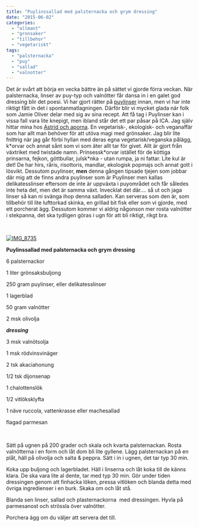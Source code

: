 ```yaml
---
title: "Puylinssallad med palsternacka och grym dressing"
date: "2015-06-02"
categories: 
  - "allmant"
  - "gronsaker"
  - "tillbehor"
  - "vegetariskt"
tags: 
  - "palsternacka"
  - "puy"
  - "sallad"
  - "valnotter"
---
```


Det är svårt att börja en vecka bättre än på sättet vi gjorde förra veckan. När palsternacka, linser av puy-typ och valnötter får dansa in i en galet god dressing blir det poesi. Vi har gjort rätter på [puylinser](http://import.local/2014/02/03/puylinser/) innan, men vi har inte riktigt fått in det i spontanmatlagningen. Därför blir vi mycket glada när folk som Jamie Oliver delar med sig av sina recept. Att få tag i Puylinser kan i vissa fall vara lite knepigt, men ibland står det ett par påsar på ICA. Jag själv hittar mina hos [Astrid och aporna](http://astridochaporna.se/). En vegetarisk-, ekologisk- och veganaffär som har allt man behöver för att utöva magi med grönsaker. Jag blir lite fnittrig när jag går förbi hyllan med deras egna vegetarisk/veganska pålägg, k\*orvar och annat sånt som vi som äter allt tar för givet. Allt är gjort från växtriket med twistade namn. Prinsessk\*orvar istället för de köttiga prinsarna, fejkon, göttbullar, julsk\*nka - utan rumpa, ja ni fattar. Lite kul är det! De har hirs, råris, risottoris, mandlar, ekologisk popmajs och annat gott i lösvikt. Dessutom puylinser, **men** denna gången tipsade tjejen som jobbar där mig att de finns andra puylinser som är Puylinser men kallas delikatesslinser eftersom de inte är uppväxta i puyområdet och får således inte heta det, men det är samma växt. Invecklat det där.... så ut och jaga linser så kan ni svänga ihop denna salladen. Kan serveras som den är, som tillbehör till lite lufttorkad skinka, en grillad bit fisk eller som vi gjorde, med ett porcherat ägg. Dessutom kommer vi aldrig någonson mer rosta valnötter i stekpanna, det ska tydligen göras i ugn för att bli riktigt, rikgt bra.

 

[![IMG_8735](/static/img/IMG_8735-1020x680.jpg)](http://import.local/wp-content/uploads/2015/05/IMG_8735.jpg)

**Puylinssallad med palsternacka och grym dressing** 

6 palsternackor

1 liter grönsaksbuljong

250 gram puylinser, eller delikatesslinser

1 lagerblad

50 gram valnötter

2 msk olivolja

_**dressing**_

3 msk valnötsolja

1 msk rödvinsvinäger

2 tsk akaciahonung

1/2 tsk dijonsenap

1 chalottenslök

1/2 vitlöksklyfta

1 näve ruccola, vattenkrasse eller machesallad

flagad parmesan

 

Sätt på ugnen på 200 grader och skala och kvarta palsternackan. Rosta valnötterna i en form och låt dom bli lite gyllene. Lägg palsternackan på en plåt, häll på olivolja och salta & peppra. Sätt i in i ugnen, det tar typ 30 min.

Koka upp buljong och lagerbladet. Häll i linserna och låt koka till de känns klara. De ska vara lite al dente, tar med typ 30 min. Gör under tiden dressingen genom att finhacka löken, pressa vitlöken och blanda detta med övriga ingredienser i en burk. Skaka om och låt stå.

Blanda sen linser, sallad och plasternackorna  med dressingen. Hyvla på parmesanost och strössla över valnötter.

Porchera ägg om du väljer att servera det till.
